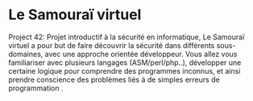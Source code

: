 # Le Samouraï virtuel
Project 42: Projet introductif à la sécurité en informatique, Le Samouraï virtuel a pour but de faire découvrir la sécurité dans différents sous-domaines, avec une approche orientée développeur. Vous allez vous familiariser avec plusieurs langages (ASM/perl/php..), développer une certaine logique pour comprendre des programmes inconnus, et ainsi prendre conscience des problèmes liés à de simples erreurs de programmation .
